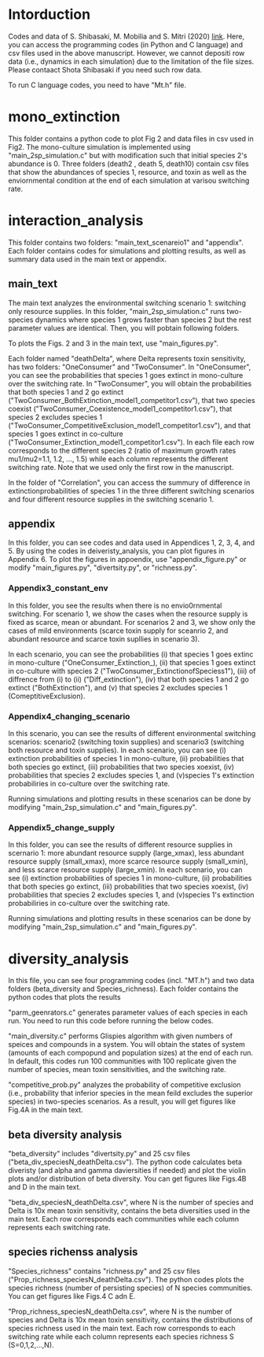 # Intorduction
Codes and data of S. Shibasaki, M. Mobilia and S. Mitri (2020) [link](https://arxiv.org/abs/2007.12090).
Here, you can access the programming codes (in Python and C language) and csv files used in the above manuscript. However, we cannot depositi row data (i.e., dynamics in each simulation) due to the limitation of the file sizes. Please contaact Shota Shibasaki if you need such row data.

To run C language codes, you need to have "Mt.h" file.


# mono_extinction
This folder contains a python code to plot Fig 2 and data files in csv used in Fig2. The mono-culture simulation is implemented using "main_2sp_simulation.c" but with modification such that initial species 2's abundance is 0. Three folders (death2 , death 5, death10) contain csv files that show the abundances of species 1, resource, and toxin as well as the enviornmental condition at the end of each simulation at varisou switching rate.

# interaction_analysis
This folder contains two folders: "main_text_scenareio1" and "appendix". Each folder contains codes for simulations and plotting results, as well as summary data used in the main text or appendix.

##  main_text
The main text analyzes the environmental switching scenario 1: switching only resource supplies. In this folder, "main_2sp_simulation.c" runs two-species dynamics where species 1 grows faster than species 2 but the rest parameter values are identical. Then, you will pobtain following folders.

To plots the Figs. 2 and 3 in the main text, use "main_figures.py".

Each folder named "deathDelta", where Delta represents toxin sensitivity, has two folders: "OneConsumer" and "TwoConsumer". In "OneConsumer", you can see the probabilities that species 1 goes extinct in mono-culture over the switching rate. In "TwoConsumer", you will obtain the probabilities that both species 1 and 2 go extinct ("TwoConsumer_BothExtinction_model1_competitor1.csv"), that two species coexist ("TwoConsumer_Coexistence_model1_competitor1.csv"), that species 2 excludes species 1 ("TwoConsumer_CompetitiveExclusion_model1_competitor1.csv"), and that species 1 goes extinct in co-culture ("TwoConsumer_Extinction_model1_competitor1.csv"). In each file each row corresponds to the different species 2 (ratio of maximum growth rates mu1/mu2=1.1, 1.2, ..., 1.5) while each column represents the different switching rate. Note that we used only the first row in the manuscript.

In the folder of "Correlation", you can access the summury of difference in extinctionprobabilities of species 1 in the three different switching scenarios and four different resource supplies in the switching scenario 1.

## appendix
In this folder, you can see codes and data used in Appendices 1, 2, 3, 4, and 5. 
By using the codes in deiveristy_analysis, you can plot figures in Appendix 6.
To plot the figures in appoendix, use "appendix_figure.py" or modify "main_figures.py", "divertsity.py", or "richness.py".

### Appendix3_constant_env
In this folder, you see the results when there is no envio0rnmental switching. For scenario 1, we show the cases when the resource supply is fixed as scarce, mean or abundant. For scenarios 2 and 3, we show only the cases of mild environments (scarce toxin supply for sceanrio 2, and abundant resource and scarce toxin supllies in scenario 3).

In each scenario, you can see the probabilities (i) that species 1 goes extinc in mono-culture ("OneConsumer_Extinction_), (ii) that species 1 goes extinct in co-culture with species 2 ("TwoConsumer_ExtinctionofSpeciess1"), (iii) of diffrence from (i) to (ii) ("Diff_extinction"), (iv) that both species 1 and 2 go extinct ("BothExtinction"), and (v) that species 2 excludes species 1 (ComeptitiveExclusion). 

### Appendix4_changing_scenario
In this scenario, you can see the results of different environmental switching scenarios: scenario2 (switching toxin supplies) and scenario3 (switching both resource and toxin supplies). In each scenario, you can see (i) extinction probabilities of species 1 in mono-culture, (ii) probabilities that both species go extinct, (iii) probabilities that two species xoexist, (iv) probabilities that species 2 excludes species 1, and (v)species 1's extinction probabiliries in co-culture over the switching rate.

Running simulations and plotting results in these scenarios can be done by modifying "main_2sp_simulation.c" and "main_figures.py".

### Appendix5_change_supply
In this folder, you can see the results of different resource supplies in scernario 1: more abundant resource supply (large_xmax), less abundant resource supply (small_xmax), more scarce resource supply (small_xmin), and less scarce resource supply (large_xmin). In each scenario, you can see (i) extinction probabilities of species 1 in mono-culture, (ii) probabilities that both species go extinct, (iii) probabilities that two species xoexist, (iv) probabilities that species 2 excludes species 1, and (v)species 1's extinction probabiliries in co-culture over the switching rate.

Running simulations and plotting results in these scenarios can be done by modifying "main_2sp_simulation.c" and "main_figures.py".

# diversity_analysis
In this file, you can see four programming codes (incl. "MT.h") and two data folders (beta_diversity and Species_richness). Each folder contains the python codes that plots the results 

"parm_geenrators.c" generates parameter values of each species in each run. You need to run this code before running the below codes.

"main_diversity.c" performs Glispies algorithm with given numbers of speices and compounds in a system. You will obtain the states of system (amounts of each compopund and population sizes) at the end of each run. In default, this codes run 100  communities with 100 replicate given the number of species, mean toxin sensitivities, and the switching rate.

"competitive_prob.py" analyzes the probability of competitive exclusion (i.e., probability that inferior species in the mean feild excludes the superior species) in two-species scenarios. As a result, you will get figures like Fig.4A in the main text.


## beta diversity analysis
"beta_diversity" includes "divertsity.py" and 25 csv files ("beta_div_speciesN_deathDelta.csv"). The python code calculates beta diveristy (and alpha and gamma daviersities if needed) and plot the violin plots and/or distribution of beta diversity. You can get figures like Figs.4B and D in the main text.

"beta_div_speciesN_deathDelta.csv", where N is the number of species and Delta is 10x mean toxin sensitivity, contains the beta diversities used in the main text. Each row corresponds each communities while each column represents each switching rate. 


## species richenss analysis
"Species_richness" contains "richness.py" and 25 csv files ("Prop_richness_speciesN_deathDelta.csv"). The python codes plots the species richness (number of persisting species) of N species communities. You can get figures like Figs.4 C adn E.

"Prop_richness_speciesN_deathDelta.csv", where N is the number of species and Delta is 10x mean toxin sensitivity, contains the distributions of species richness used in the main text. Each row corresponds to each switching rate while each column represents each species richness S (S=0,1,2,...,N). 
